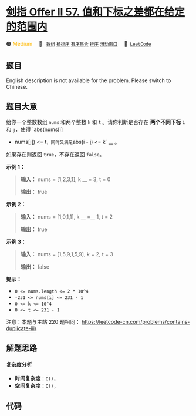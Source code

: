 # [剑指 Offer II 57. 值和下标之差都在给定的范围内](https://leetcode.cn/problems/7WqeDu)

🟠 <font color=#ffb800>Medium</font>&emsp; 🔖&ensp; [`数组`](/leetcode/outline/tag/array.md) [`桶排序`](/leetcode/outline/tag/bucket-sort.md) [`有序集合`](/leetcode/outline/tag/ordered-set.md) [`排序`](/leetcode/outline/tag/sorting.md) [`滑动窗口`](/leetcode/outline/tag/sliding-window.md)&emsp; 🔗&ensp;[`LeetCode`](https://leetcode.cn/problems/7WqeDu)


## 题目

English description is not available for the problem. Please switch to
Chinese.


## 题目大意

给你一个整数数组 `nums` 和两个整数 `k` 和 `t` 。请你判断是否存在 **两个不同下标** `i` 和 `j`，使得 `abs(nums[i]
- nums[j]) <= t` ，同时又满足 `abs(i - j) <= k` __ 。

如果存在则返回 `true`，不存在返回 `false`。



**示例  1：**

> 
> 
> 
> 
> 
> **输入：** nums = [1,2,3,1], k __ = 3, t = 0
> 
> **输出：** true

**示例 2：**

> 
> 
> 
> 
> 
> **输入：** nums = [1,0,1,1], k __ =__ 1, t = 2
> 
> **输出：** true

**示例 3：**

> 
> 
> 
> 
> 
> **输入：** nums = [1,5,9,1,5,9], k = 2, t = 3
> 
> **输出：** false



**提示：**

  * `0 <= nums.length <= 2 * 10^4`
  * `-231 <= nums[i] <= 231 - 1`
  * `0 <= k <= 10^4`
  * `0 <= t <= 231 - 1`



注意：本题与主站 220 题相同： <https://leetcode-cn.com/problems/contains-duplicate-iii/>


## 解题思路

#### 复杂度分析

- **时间复杂度**：`O()`，
- **空间复杂度**：`O()`，

## 代码

```javascript

```